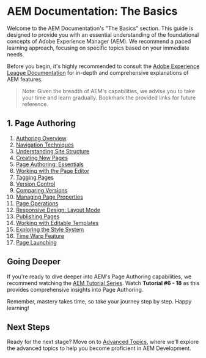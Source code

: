 # AEM Documentation: The Basics

Welcome to the AEM Documentation's "The Basics" section. This guide is designed to provide you with an essential understanding of the foundational concepts of Adobe Experience Manager (AEM). We recommend a paced learning approach, focusing on specific topics based on your immediate needs.

Before you begin, it's highly recommended to consult the [Adobe Experience League Documentation](https://experienceleague.adobe.com/docs/experience-manager-65.html?lang=en) for in-depth and comprehensive explanations of AEM features.

> Note: Given the breadth of AEM's capabilities, we advise you to take your time and learn gradually. Bookmark the provided links for future reference.

## 1. Page Authoring

1. [Authoring Overview](https://experienceleague.adobe.com/docs/experience-manager-learn/sites/page-authoring/aem-sites-authoring-overview.html?lang=en)
2. [Navigation Techniques](https://experienceleague.adobe.com/docs/experience-manager-learn/sites/page-authoring/basic-handling-sites-feature-video-use.html?lang=en)
3. [Understanding Site Structure](https://experienceleague.adobe.com/docs/experience-manager-learn/sites/page-authoring/content-hierarchy-feature-video-use.html?lang=en)
4. [Creating New Pages](https://experienceleague.adobe.com/docs/experience-manager-learn/sites/page-authoring/creating-page-feature-video-use.html?lang=en)
5. [Page Authoring: Essentials](https://experienceleague.adobe.com/docs/experience-manager-learn/sites/page-authoring/page-authoring-overview-feature-video-use.html?lang=en)
6. [Working with the Page Editor](https://experienceleague.adobe.com/docs/experience-manager-learn/sites/page-authoring/page-editor-feature-video-use.html?lang=en)
7. [Tagging Pages](https://experienceleague.adobe.com/docs/experience-manager-learn/sites/page-authoring/page-tagging-feature-video-use.html?lang=en)
8. [Version Control](https://experienceleague.adobe.com/docs/experience-manager-learn/sites/page-authoring/page-versioning-feature-video-use.html?lang=en)
9. [Comparing Versions](https://experienceleague.adobe.com/docs/experience-manager-learn/sites/page-authoring/page-diff-feature-video-use.html?lang=en)
10. [Managing Page Properties](https://experienceleague.adobe.com/docs/experience-manager-learn/sites/page-authoring/page-properties-feature-video-understand.html?lang=en)
11. [Page Operations](https://experienceleague.adobe.com/docs/experience-manager-learn/sites/page-authoring/page-operations-feature-video-use.html?lang=en)
12. [Responsive Design: Layout Mode](https://experienceleague.adobe.com/docs/experience-manager-learn/sites/page-authoring/responsive-layout-feature-video-understand.html?lang=en)
13. [Publishing Pages](https://experienceleague.adobe.com/docs/experience-manager-learn/sites/page-authoring/publication-management-feature-video-use.html?lang=en)
14. [Working with Editable Templates](https://experienceleague.adobe.com/docs/experience-manager-learn/sites/page-authoring/template-editor-feature-video-use.html?lang=en)
15. [Exploring the Style System](https://experienceleague.adobe.com/docs/experience-manager-learn/sites/page-authoring/style-system-feature-video-use.html?lang=en)
16. [Time Warp Feature](https://experienceleague.adobe.com/docs/experience-manager-learn/sites/page-authoring/timewarp-feature-video-use.html?lang=en)
17. [Page Launching](https://experienceleague.adobe.com/docs/experience-manager-learn/sites/page-authoring/launches.html?lang=en)

## Going Deeper

If you're ready to dive deeper into AEM's Page Authoring capabilities, we recommend watching the [AEM Tutorial Series](https://www.youtube.com/watch?v=Wq1uUIx55XE&list=PLEaEQSM_Y4tkUG33kZ59VohXwnTG4k8Ty&index=1&ab_channel=AEMGEEKS). Watch **Tutorial #6 - 18** as this provides comprehensive insights into Page Authoring.

Remember, mastery takes time, so take your journey step by step. Happy learning!

## Next Steps

Ready for the next stage? Move on to [Advanced Topics](./advanced-topics/advanced-topics.md), where we'll explore the advanced topics to help you become proficient in AEM Development.
